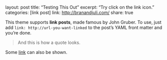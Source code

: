 
layout: post
title: “Testing This Out”
excerpt: “Try click on the link icon.”
categories: [link post]
link: http://branandjuli.com/
share: true


This theme supports **link posts**, made famous by John Gruber. To use, just add `link: http://url-you-want-linked` to the post’s YAML front matter and you’re done.

> And this is how a quote looks.

Some [link](http://renyuanz.github.io) can also be shown.
